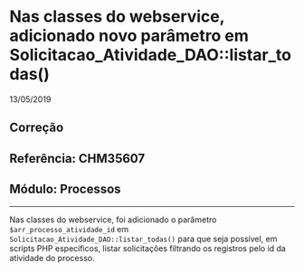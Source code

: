 # Nas classes do webservice, adicionado novo parâmetro em Solicitacao_Atividade_DAO::listar_todas()
13/05/2019
## Correção
## Referência: CHM35607
## Módulo: Processos
***

Nas classes do webservice, foi adicionado o parâmetro `$arr_processo_atividade_id` em `Solicitacao_Atividade_DAO::listar_todas()` para que seja possível, em scripts PHP específicos, listar solicitações filtrando os registros pelo id da atividade do processo.